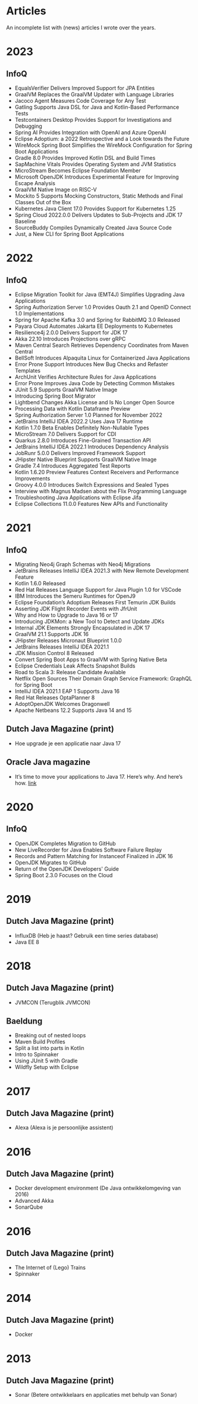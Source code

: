 # Articles
An incomplete list with (news) articles I wrote over the years.

# 2023

## InfoQ
- EqualsVerifier Delivers Improved Support for JPA Entities
- GraalVM Replaces the GraalVM Updater with Language Libraries
- Jacoco Agent Measures Code Coverage for Any Test
- Gatling Supports Java DSL for Java and Kotlin-Based Performance Tests
- Testcontainers Desktop Provides Support for Investigations and Debugging
- Spring AI Provides Integration with OpenAI and Azure OpenAI
- Eclipse Adoptium: a 2022 Retrospective and a Look towards the Future
- WireMock Spring Boot Simplifies the WireMock Configuration for Spring Boot Applications
- Gradle 8.0 Provides Improved Kotlin DSL and Build Times
- SapMachine Vitals Provides Operating System and JVM Statistics
- MicroStream Becomes Eclipse Foundation Member
- Microsoft OpenJDK Introduces Experimental Feature for Improving Escape Analysis
- GraalVM Native Image on RISC-V
- Mockito 5 Supports Mocking Constructors, Static Methods and Final Classes Out of the Box
- Kubernetes Java Client 17.0 Provides Support for Kubernetes 1.25
- Spring Cloud 2022.0.0 Delivers Updates to Sub-Projects and JDK 17 Baseline
- SourceBuddy Compiles Dynamically Created Java Source Code
- Just, a New CLI for Spring Boot Applications

# 2022

## InfoQ
- Eclipse Migration Toolkit for Java (EMT4J) Simplifies Upgrading Java Applications
- Spring Authorization Server 1.0 Provides Oauth 2.1 and OpenID Connect 1.0 Implementations
- Spring for Apache Kafka 3.0 and Spring for RabbitMQ 3.0 Released
- Payara Cloud Automates Jakarta EE Deployments to Kubernetes
- Resilience4j 2.0.0 Delivers Support for JDK 17
- Akka 22.10 Introduces Projections over gRPC
- Maven Central Search Retrieves Dependency Coordinates from Maven Central
- BellSoft Introduces Alpaquita Linux for Containerized Java Applications
- Error Prone Support Introduces New Bug Checks and Refaster Templates
- ArchUnit Verifies Architecture Rules for Java Applications
- Error Prone Improves Java Code by Detecting Common Mistakes
- JUnit 5.9 Supports GraalVM Native Image
- Introducing Spring Boot Migrator
- Lightbend Changes Akka License and Is No Longer Open Source
- Processing Data with Kotlin Dataframe Preview
- Spring Authorization Server 1.0 Planned for November 2022
- JetBrains IntelliJ IDEA 2022.2 Uses Java 17 Runtime
- Kotlin 1.7.0 Beta Enables Definitely Non-Nullable Types
- MicroStream 7.0 Delivers Support for CDI
- Quarkus 2.8.0 Introduces Fine-Grained Transaction API
- JetBrains IntelliJ IDEA 2022.1 Introduces Dependency Analysis
- JobRunr 5.0.0 Delivers Improved Framework Support
- JHipster Native Blueprint Supports GraalVM Native Image
- Gradle 7.4 Introduces Aggregated Test Reports
- Kotlin 1.6.20 Preview Features Context Receivers and Performance Improvements
- Groovy 4.0.0 Introduces Switch Expressions and Sealed Types
- Interview with Magnus Madsen about the Flix Programming Language
- Troubleshooting Java Applications with Eclipse Jifa
- Eclipse Collections 11.0.0 Features New APIs and Functionality

# 2021

## InfoQ
- Migrating Neo4j Graph Schemas with Neo4j Migrations
- JetBrains Releases IntelliJ IDEA 2021.3 with New Remote Development Feature
- Kotlin 1.6.0 Released
- Red Hat Releases Language Support for Java Plugin 1.0 for VSCode
- IBM Introduces the Semeru Runtimes for OpenJ9
- Eclipse Foundation’s Adoptium Releases First Temurin JDK Builds
- Asserting JDK Flight Recorder Events with JfrUnit
- Why and How to Upgrade to Java 16 or 17
- Introducing JDKMon: a New Tool to Detect and Update JDKs
- Internal JDK Elements Strongly Encapsulated in JDK 17
- GraalVM 21.1 Supports JDK 16
- JHipster Releases Micronaut Blueprint 1.0.0
- JetBrains Releases IntelliJ IDEA 2021.1
- JDK Mission Control 8 Released
- Convert Spring Boot Apps to GraalVM with Spring Native Beta
- Eclipse Credentials Leak Affects Snapshot Builds
- Road to Scala 3: Release Candidate Available
- Netflix Open Sources Their Domain Graph Service Framework: GraphQL for Spring Boot
- IntelliJ IDEA 2021.1 EAP 1 Supports Java 16
- Red Hat Releases OptaPlanner 8
- AdoptOpenJDK Welcomes Dragonwell
- Apache Netbeans 12.2 Supports Java 14 and 15

## Dutch Java Magazine (print)
- Hoe upgrade je een applicatie naar Java 17

## Oracle Java magazine
- It’s time to move your applications to Java 17. Here’s why. And here’s how. [link](https://blogs.oracle.com/javamagazine/migrate-to-java-17)

# 2020

## InfoQ
- OpenJDK Completes Migration to GitHub
- New LiveRecorder for Java Enables Software Failure Replay
- Records and Pattern Matching for Instanceof Finalized in JDK 16
- OpenJDK Migrates to GitHub
- Return of the OpenJDK Developers' Guide
- Spring Boot 2.3.0 Focuses on the Cloud

# 2019

## Dutch Java Magazine (print)
- InfluxDB (Heb je haast? Gebruik een time series database)
- Java EE 8

# 2018

## Dutch Java Magazine (print)
- JVMCON (Terugblik JVMCON)

## Baeldung
- Breaking out of nested loops
- Maven Build Profiles
- Split a list into parts in Kotlin
- Intro to Spinnaker
- Using JUnit 5 with Gradle
- Wildfly Setup with Eclipse

# 2017

## Dutch Java Magazine (print)
- Alexa (Alexa is je persoonlijke assistent)

# 2016

## Dutch Java Magazine (print)
- Docker development environment (De Java ontwikkelomgeving van 2016)
- Advanced Akka
- SonarQube

# 2016

## Dutch Java Magazine (print)
- The Internet of (Lego) Trains
- Spinnaker

# 2014

## Dutch Java Magazine (print)
- Docker

# 2013

## Dutch Java Magazine (print)
- Sonar (Betere ontwikkelaars en applicaties met behulp van Sonar)
